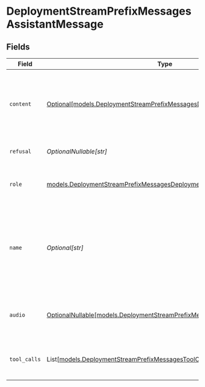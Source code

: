 # DeploymentStreamPrefixMessagesAssistantMessage


## Fields

| Field                                                                                                                                                  | Type                                                                                                                                                   | Required                                                                                                                                               | Description                                                                                                                                            |
| ------------------------------------------------------------------------------------------------------------------------------------------------------ | ------------------------------------------------------------------------------------------------------------------------------------------------------ | ------------------------------------------------------------------------------------------------------------------------------------------------------ | ------------------------------------------------------------------------------------------------------------------------------------------------------ |
| `content`                                                                                                                                              | [Optional[models.DeploymentStreamPrefixMessagesDeploymentsContent]](../models/deploymentstreamprefixmessagesdeploymentscontent.md)                     | :heavy_minus_sign:                                                                                                                                     | The contents of the assistant message. Required unless `tool_calls` or `function_call` is specified.                                                   |
| `refusal`                                                                                                                                              | *OptionalNullable[str]*                                                                                                                                | :heavy_minus_sign:                                                                                                                                     | The refusal message by the assistant.                                                                                                                  |
| `role`                                                                                                                                                 | [models.DeploymentStreamPrefixMessagesDeploymentsRequestRequestBodyRole](../models/deploymentstreamprefixmessagesdeploymentsrequestrequestbodyrole.md) | :heavy_check_mark:                                                                                                                                     | The role of the messages author, in this case `assistant`.                                                                                             |
| `name`                                                                                                                                                 | *Optional[str]*                                                                                                                                        | :heavy_minus_sign:                                                                                                                                     | An optional name for the participant. Provides the model information to differentiate between participants of the same role.                           |
| `audio`                                                                                                                                                | [OptionalNullable[models.DeploymentStreamPrefixMessagesAudio]](../models/deploymentstreamprefixmessagesaudio.md)                                       | :heavy_minus_sign:                                                                                                                                     | Data about a previous audio response from the model.                                                                                                   |
| `tool_calls`                                                                                                                                           | List[[models.DeploymentStreamPrefixMessagesToolCalls](../models/deploymentstreamprefixmessagestoolcalls.md)]                                           | :heavy_minus_sign:                                                                                                                                     | The tool calls generated by the model, such as function calls.                                                                                         |
